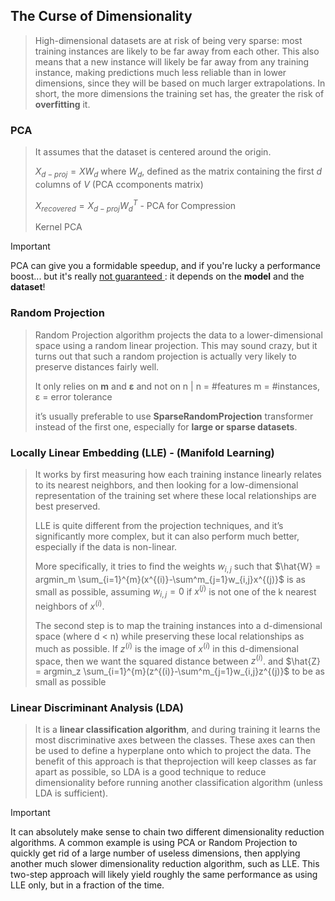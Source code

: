 ## The Curse of Dimensionality

> High-dimensional datasets are at risk of being very sparse: most
training instances are likely to be far away from each other. This also means
that a new instance will likely be far away from any training instance,
making predictions much less reliable than in lower dimensions, since they
will be based on much larger extrapolations. In short, the more dimensions
the training set has, the greater the risk of **overfitting** it.
>
### PCA
>
> It assumes that the dataset is centered around the origin.
>
> $X_{d-proj}=XW_d$ where $W_d$, defined as the matrix containing the first $d$ columns of $V$ (PCA ccomponents matrix)
>
> $X_{recovered}=X_{d-proj}W_d^T$ - PCA for Compression
>
> Kernel PCA

> [!IMPORTANT]
> PCA can give you a formidable speedup, and if you're lucky a performance boost... but it's really <ins> not guaranteed </ins> : it depends on the **model** and the **dataset**!

### Random Projection

> Random Projection algorithm projects the data to
a lower-dimensional space using a random linear projection. This may
sound crazy, but it turns out that such a random projection is actually very
likely to preserve distances fairly well.
>
> It only relies on **m** and **ε** and not on n | n = #features m = #instances,  ε = error tolerance
>
> it’s usually preferable to use **SparseRandomProjection** transformer instead of the first one, especially for **large or sparse datasets**.
>

### Locally Linear Embedding (LLE) - (Manifold Learning)
> It works by first measuring how each training instance linearly relates to its
nearest neighbors, and then looking for a low-dimensional representation of
the training set where these local relationships are best preserved.
>
> LLE is quite different from the projection techniques, and
it’s significantly more complex, but it can also perform much better,
especially if the data is non-linear.
>
> More specifically, it
tries to find the weights $w_{i,j}$ such that
> $\hat{W} = argmin_m \sum_{i=1}^{m}(x^{(i)}-\sum^m_{j=1}w_{i,j}x^{(j)}$
> is as small as possible, assuming $w_{i,j}=0$  if $x^{(j)}$ is not one of
the k nearest neighbors of $x^{(i)}$.
>
> The second step is to map the training instances into a d-dimensional space (where d <
n) while preserving these local relationships as much as possible. If $z^{(i)}$ is
the image of $x^{(i)}$ in this d-dimensional space, then we want the squared
distance between $z^{(i)}$. and $\hat{Z} = argmin_z \sum_{i=1}^{m}(z^{(i)}-\sum^m_{j=1}w_{i,j}z^{(j)}$ to be as small as possible

### Linear Discriminant Analysis (LDA) 
> It is a **linear classification algorithm**, and during training it learns the most discriminative axes
between the classes. These axes can then be used to define a hyperplane
onto which to project the data. The benefit of this approach is that theprojection will keep classes as far apart as possible, so LDA is a good
technique to reduce dimensionality before running another classification algorithm (unless LDA is sufficient).

> [!IMPORTANT]
> It can absolutely make sense to chain two different dimensionality reduction algorithms. A common example is using PCA or Random Projection to quickly get rid of a large number of useless dimensions, then applying another much slower dimensionality reduction algorithm, such as LLE. This two-step approach will likely yield roughly the same performance as using LLE only, but in a fraction of the time.
